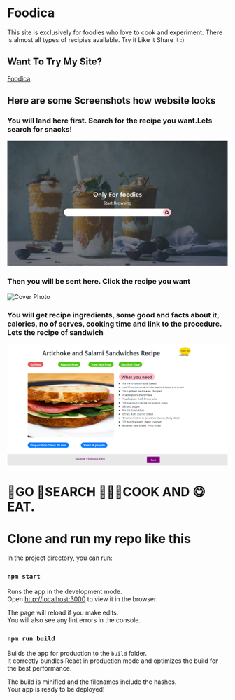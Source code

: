 # Foodica
This site is exclusively for foodies who love to cook and experiment. There is almost all types of recipies available. Try it Like it Share it :)

## Want To Try My Site?
[Foodica](http://foodica.surge.sh/).

## Here are some Screenshots how website looks

### You will land here first. Search for the recipe you want.Lets search for snacks!

![Cover Photo](https://github.com/Sushmitha-Katti/Foodica/blob/master/images/food-cover.png "")

### Then you will be sent here. Click the recipe you want

![Cover Photo](https://github.com/Sushmitha-Katti/Foodica/blob/master/images/food-next.png "")

### You will get recipe ingredients, some good and facts about it, calories, no of serves, cooking time and link to the procedure. Lets the recipe of sandwich

![Cover Photo](https://github.com/Sushmitha-Katti/Foodica/blob/master/images/foodica-recipe.png "")


#  🚶GO 👀SEARCH 👨🏼‍🍳COOK AND 😋EAT. 





# Clone and run my repo like this

In the project directory, you can run:

### `npm start`

Runs the app in the development mode.<br>
Open [http://localhost:3000](http://localhost:3000) to view it in the browser.

The page will reload if you make edits.<br>
You will also see any lint errors in the console.





### `npm run build`

Builds the app for production to the `build` folder.<br>
It correctly bundles React in production mode and optimizes the build for the best performance.

The build is minified and the filenames include the hashes.<br>
Your app is ready to be deployed!



